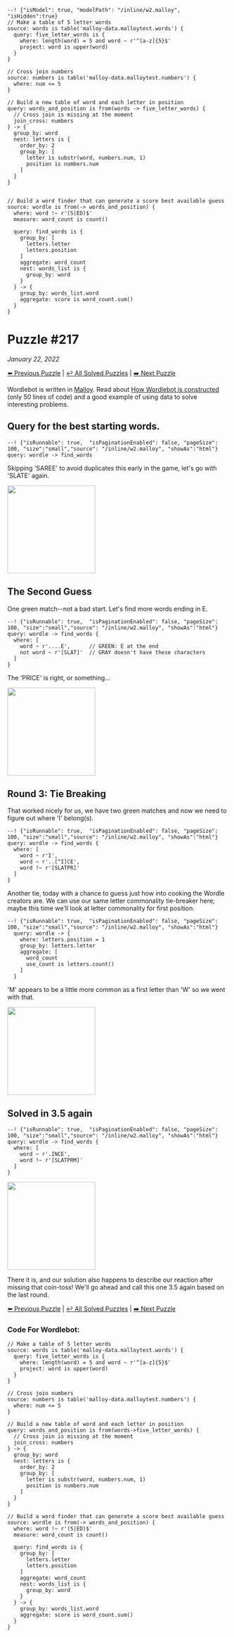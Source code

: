 ```malloy
--! {"isModel": true, "modelPath": "/inline/w2.malloy", "isHidden":true}
// Make a table of 5 letter words
source: words is table('malloy-data.malloytest.words') {
  query: five_letter_words is {
    where: length(word) = 5 and word ~ r'^[a-z]{5}$'
    project: word is upper(word)
  }
}

// Cross join numbers
source: numbers is table('malloy-data.malloytest.numbers') {
  where: num <= 5
}

// Build a new table of word and each letter in position
query: words_and_position is from(words -> five_letter_words) {
  // Cross join is missing at the moment
  join_cross: numbers
} -> {
  group_by: word
  nest: letters is {
    order_by: 2
    group_by: [
      letter is substr(word, numbers.num, 1)
      position is numbers.num
    ]
  }
}


// Build a word finder that can generate a score best available guess
source: wordle is from(-> words_and_position) {
  where: word !~ r'(S|ED)$'
  measure: word_count is count()

  query: find_words is {
    group_by: [
      letters.letter
      letters.position
    ]
    aggregate: word_count
    nest: words_list is {
      group_by: word
    }
  } -> {
    group_by: words_list.word
    aggregate: score is word_count.sum()
  }
}
```

# Puzzle #217
_January 22, 2022_

[⬅️ Previous Puzzle](wordle216.md)   |   [↩️ All Solved Puzzles](wordle5.md)  |  [➡️ Next Puzzle](wordle218.md)

Wordlebot is written in [Malloy](https://github.com/looker-open-source/malloy/). Read about [How Wordlebot is constructed](wordle.md) (only 50 lines of code) and a good example of using data to solve interesting problems.


## Query for the best starting words.

```malloy
--! {"isRunnable": true,  "isPaginationEnabled": false, "pageSize": 100, "size":"small","source": "/inline/w2.malloy", "showAs":"html"}
query: wordle -> find_words
```

Skipping 'SAREE' to avoid duplicates this early in the game, let's go with 'SLATE' again.

<img src="/malloy/img/wordle217a.png" style="width: 200px">

## The Second Guess
One green match--not a bad start. Let's find more words ending in E.

```malloy
--! {"isRunnable": true,  "isPaginationEnabled": false, "pageSize": 100, "size":"small","source": "/inline/w2.malloy", "showAs":"html"}
query: wordle -> find_words {
  where: [
    word ~ r'....E',      // GREEN: E at the end
    not word ~ r'[SLAT]'  // GRAY doesn't have these characters
  ]
}
```

The 'PRICE' is right, or something...

<img src="/malloy/img/wordle217b.png" style="width: 200px">

## Round 3: Tie Breaking
That worked nicely for us, we have two green matches and now we need to figure out where 'I' belong(s).

```malloy
--! {"isRunnable": true,  "isPaginationEnabled": false, "pageSize": 100, "size":"small","source": "/inline/w2.malloy", "showAs":"html"}
query: wordle -> find_words {
  where: [
    word ~ r'I',
    word ~ r'..[^I]CE',
    word !~ r'[SLATPR]'
  ]
}
```

Another tie, today with a chance to guess just how into cooking the Wordle creators are. We can use our same letter commonality tie-breaker here; maybe this time we'll look at letter commonality for first position.

```malloy
--! {"isRunnable": true,  "isPaginationEnabled": false, "pageSize": 100, "size":"small","source": "/inline/w2.malloy", "showAs":"html"}
  query: wordle -> {
    where: letters.position = 1
    group_by: letters.letter
    aggregate: [
      word_count
      use_count is letters.count()
    ]
  }
  ```

'M' appears to be a little more common as a first letter than 'W' so we went with that.

<img src="/malloy/img/wordle217c.png" style="width: 200px">


## Solved in 3.5 again



```malloy
--! {"isRunnable": true,  "isPaginationEnabled": false, "pageSize": 100, "size":"small","source": "/inline/w2.malloy", "showAs":"html"}
query: wordle -> find_words {
  where: [
    word ~ r'.INCE',
    word !~ r'[SLATPRM]'
  ]
}
```

<img src="/malloy/img/wordle217d.png" style="width: 200px">

There it is, and our solution also happens to describe our reaction after missing that coin-toss! We'll go ahead and call this one 3.5 again based on the last round.

[⬅️ Previous Puzzle](wordle216.md)   |   [↩️ All Solved Puzzles](wordle5.md)  |  [➡️ Next Puzzle](wordle218.md)


### Code For Wordlebot:

```malloy
// Make a table of 5 letter words
source: words is table('malloy-data.malloytest.words') {
  query: five_letter_words is {
    where: length(word) = 5 and word ~ r'^[a-z]{5}$'
    project: word is upper(word)
  }
}

// Cross join numbers
source: numbers is table('malloy-data.malloytest.numbers') {
  where: num <= 5
}

// Build a new table of word and each letter in position
query: words_and_position is from(words->five_letter_words) {
  // Cross join is missing at the moment
  join_cross: numbers
} -> {
  group_by: word
  nest: letters is {
    order_by: 2
    group_by: [
      letter is substr(word, numbers.num, 1)
      position is numbers.num
    ]
  }
}

// Build a word finder that can generate a score best available guess
source: wordle is from(-> words_and_position) {
  where: word !~ r'(S|ED)$'
  measure: word_count is count()

  query: find_words is {
    group_by: [
      letters.letter
      letters.position
    ]
    aggregate: word_count
    nest: words_list is {
      group_by: word
    }
  } -> {
    group_by: words_list.word
    aggregate: score is word_count.sum()
  }
}
```
